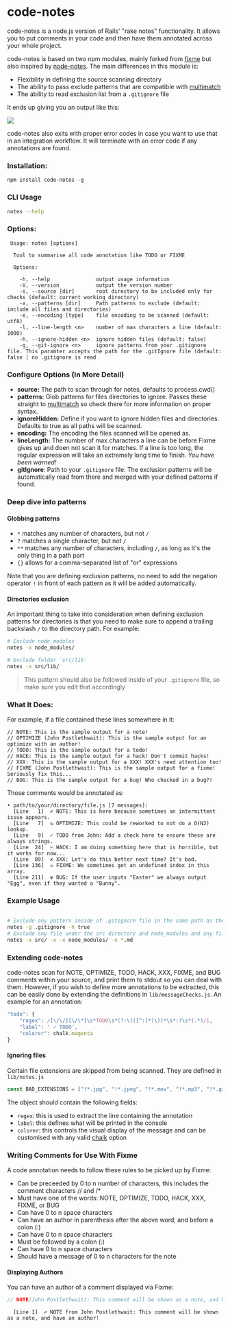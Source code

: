 # code-notes

code-notes is a node.js version of Rails' "rake notes" functionality. It allows you to put comments in your code and then have them annotated across your whole project.

code-notes is based on two npm modules, mainly forked from [fixme](https://github.com/JohnPostlethwait/fixme) but also inspired by [node-notes](https://github.com/stephenb/node-notes). The main differences in this module is:

 - Flexibility in defining the source scanning directory
 - The ability to pass exclude patterns that are compatible with [multimatch](https://github.com/sindresorhus/multimatch)
 - The ability to read exclusion list from a `.gitignore` file

It ends up giving you an output like this:

![](http://i.imgur.com/OXsTtCZ.png)

code-notes also exits with proper error codes in case you want to use that in an integration workflow. It will terminate with an error code if any annotations are found.

### Installation:

    npm install code-notes -g

### CLI Usage ###

```sh
notes --help
```

### Options:

```
 Usage: notes [options]

  Tool to summarise all code annotation like TODO or FIXME

  Options:

    -h, --help               output usage information
    -V, --version            output the version number
    -s, --source [dir]       root directory to be included only for checks (default: current working directory)
    -x, --patterns [dir]     Path patterns to exclude (default: include all files and directories)
    -e, --encoding [type]    file encoding to be scanned (default: utf8)
    -l, --line-length <n>    number of max characters a line (default: 1000)
    -h, --ignore-hidden <n>  ignore hidden files (default: false)
    -g, --git-ignore <n>     ignore patterns from your .gitignore file. This paramter accepts the path for the .gitIgnore file (default: false | no .gitignore is read
```

### Configure Options (In More Detail)

  * **source:** The path to scan through for notes, defaults to process.cwd()
  * **patterns:** Glob patterns for files directories to ignore. Passes these straight to [multimatch](https://github.com/sindresorhus/multimatch) so check there for more information on proper syntax.
  * **ignoreHidden:** Define if you want to ignore hidden files and directories. Defaults to true as all paths will be scanned.
  * **encoding:** The encoding the files scanned will be opened as.
  * **lineLength:** The number of max characters a line can be before Fixme gives up and doen not scan it for matches. If a line is too long, the regular expression will take an extremely long time to finish. *You have been warned!*
  * **gitIgnore**: Path to your `.gitignore` file. The exclusion patterns will be automatically read from there and merged with your defined patterns if found.

### Deep dive into patterns

#### Globbing patterns

- `*` matches any number of characters, but not `/`
- `?` matches a single character, but not `/`
- `**` matches any number of characters, including `/`, as long as it's the only thing in a path part
- `{}` allows for a comma-separated list of "or" expressions

Note that you are defining exclusion patterns, no need to add the negation operator `!` in front of each pattern as it will be added automatically.

#### Directories exclusion

An important thing to take into consideration when defining exclusion patterns for directories is that you need to make sure to append a trailing backslash `/` to the directory path. For example:

```bash
# Exclude node_modules
notes -x node_modules/

# Exclude folder `src/lib`
notes -x src/lib/
```

> This pattern should also be followed inside of your `.gitignore` file, so make sure you edit that accordingly

### What It Does:

For example, if a file contained these lines somewhere in it:

```
// NOTE: This is the sample output for a note!
// OPTIMIZE (John Postlethwait): This is the sample output for an optimize with an author!
// TODO: This is the sample output for a todo!
// HACK: This is the sample output for a hack! Don't commit hacks!
// XXX: This is the sample output for a XXX! XXX's need attention too!
// FIXME (John Postlethwait): This is the sample output for a fixme! Seriously fix this...
// BUG: This is the sample output for a bug! Who checked in a bug?!
```

Those comments would be annotated as:

```
• path/to/your/directory/file.js [7 messages]:
  [Line   1]  ✐ NOTE: This is here because sometimes an intermittent issue appears.
  [Line   7]  ↻ OPTIMIZE: This could be reworked to not do a O(N2) lookup.
  [Line   9]  ✓ TODO from John: Add a check here to ensure these are always strings.
  [Line  24]  ✄ HACK: I am doing something here that is horrible, but it works for now...
  [Line  89]  ✗ XXX: Let's do this better next time? It's bad.
  [Line 136]  ☠ FIXME: We sometimes get an undefined index in this array.
  [Line 211]  ☢ BUG: If the user inputs "Easter" we always output "Egg", even if they wanted a "Bunny".
```

### Example Usage

```bash

# Exclude any pattern inside of .gitignore file in the same path as the script is run and ignore any hidden files and folders
notes -g .gitignore -h true
# Exclude any file under the src directory and node_modules and any file with .md extension
notes -x src/ -x -x node_modules/ -x *.md
```

### Extending code-notes

code-notes scan for NOTE, OPTIMIZE, TODO, HACK, XXX, FIXME, and BUG comments within your source, and print them to stdout so you can deal with them. However, if you wish to define more annotations to be extracted, this can be easily done by extending the definitions in `lib/messageChecks.js`. An example for an annotation:

```javascript
"todo": {
	"regex": /[\/\/][\/\*]\s*TODO\s*(?:\(([^:]*)\))*\s*:?\s*(.*)/i,
	"label": ' ✓ TODO',
	"colorer": chalk.magenta
}
```

#### Ignoring files

Certain file extensions are skipped from being scanned. They are defined in `lib/notes.js`

```javascript
const BAD_EXTENSIONS = ["!*.jpg", "!*.jpeg", "!*.mov", "!*.mp3", "!*.gif", "!*.png", "!*.log", "!*.bin", "!*.psd", "!*.swf", "!*.fla", "!*.ico"];
```

The object should contain the following fields:

 - `regex`: this is used to extract the line containing the annotation
 - `label`: this defines what will be printed in the console
 - `colorer`: this controls the visual display of the message and can be customised with any valid [chalk](https://www.npmjs.com/package/chalk) option


### Writing Comments for Use With Fixme ###

A code annotation needs to follow these rules to be picked up by Fixme:

  * Can be preceeded by 0 to n number of characters, this includes the comment characters // and /*
  * Must have one of the words: NOTE, OPTIMIZE, TODO, HACK, XXX, FIXME, or BUG
  * Can have 0 to n space characters
  * Can have an author in parenthesis after the above word, and before a colon (:)
  * Can have 0 to n space characters
  * Must be followed by a colon (:)
  * Can have 0 to n space characters
  * Should have a message of 0 to n characters for the note

#### Displaying Authors ####

You can have an author of a comment displayed via Fixme:

```javascript
// NOTE(John Postlethwait): This comment will be shown as a note, and have an author!
```

```shell
  [Line 1]  ✐ NOTE from John Postlethwait: This comment will be shown as a note, and have an author!
```
